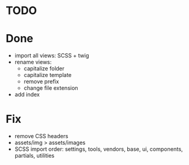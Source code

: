# TODO

# Done

- import all views: SCSS + twig
- rename views:
  - capitalize folder
  - capitalize template
  - remove prefix
  - change file extension
- add index

# Fix

- remove CSS headers
- assets/img > assets/images
- SCSS import order: settings, tools, vendors, base, ui, components, partials, utilities
